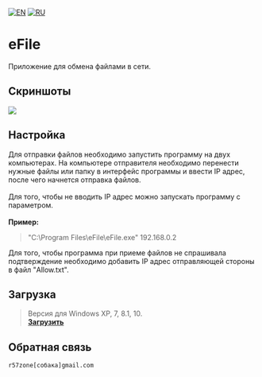 [![EN](https://user-images.githubusercontent.com/9499881/33184537-7be87e86-d096-11e7-89bb-f3286f752bc6.png)](https://github.com/r57zone/eFile/blob/master/README.md)
[![RU](https://user-images.githubusercontent.com/9499881/27683795-5b0fbac6-5cd8-11e7-929c-057833e01fb1.png)](https://github.com/r57zone/eFile/blob/master/README.RU.md) 
# eFile
Приложение для обмена файлами в сети.

## Скриншоты
![](https://user-images.githubusercontent.com/9499881/65833834-a0857600-e2e5-11e9-8b3e-8972ed1dfc35.png)

## Настройка
Для отправки файлов необходимо запустить программу на двух компьютерах. На компьютере отправителя необходимо перенести нужные файлы или папку в интерфейс программы и ввести IP адрес, после чего начнется отправка файлов.<br><br>
Для того, чтобы не вводить IP адрес можно запускать программу с параметром.<br><br>
**Пример:**
>"C:\Program Files\eFile\eFile.exe" 192.168.0.2

Для того, чтобы программа при приеме файлов не спрашивала подтверждение необходимо добавить IP адрес отправляющей стороны в файл "Allow.txt".

## Загрузка
>Версия для Windows XP, 7, 8.1, 10.<br>
**[Загрузить](https://github.com/r57zone/eFile/releases)**

## Обратная связь
`r57zone[собака]gmail.com`